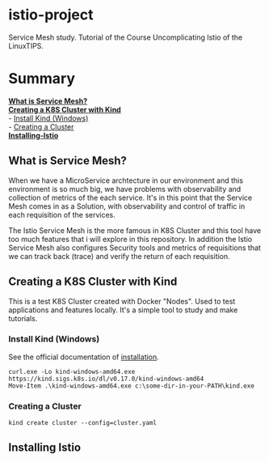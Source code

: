 # istio-project

Service Mesh study. Tutorial of the Course Uncomplicating Istio of the LinuxTIPS.

# Summary

**[What is Service Mesh?](#what-is-service-mesh)**<br>
**[Creating a K8S Cluster with Kind](#creating-a-k8s-cluster-with-kind)**<br>
    - [Install Kind (Windows)](#install-kind-windows)<br>
    - [Creating a Cluster](#creating-a-cluster)<br>
**[Installing-Istio](#installing-istio)**<br>

## What is Service Mesh?

When we have a MicroService archtecture in our environment and this environment is so much big, we have problems with observability and collection of metrics of the each service. It's in this point that the Service Mesh comes in as a Solution, with observability and control of traffic in each requisition of the services.

The Istio Service Mesh is the more famous in K8S Cluster and this tool have too much features that i will explore in this repository. In addition the Istio Service Mesh also configures Security tools and metrics of requisitions that we can track back (trace) and verify the return of each requisition.

## Creating a K8S Cluster with **Kind**

This is a test K8S Cluster created with Docker "Nodes". Used to test applications and features locally. It's a simple tool to study and make tutorials.

### Install Kind (Windows)

See the official documentation of [installation](https://kind.sigs.k8s.io/docs/user/quick-start/#installation). 

```
curl.exe -Lo kind-windows-amd64.exe https://kind.sigs.k8s.io/dl/v0.17.0/kind-windows-amd64
Move-Item .\kind-windows-amd64.exe c:\some-dir-in-your-PATH\kind.exe
```

### Creating a Cluster

```
kind create cluster --config=cluster.yaml
```

## Installing Istio